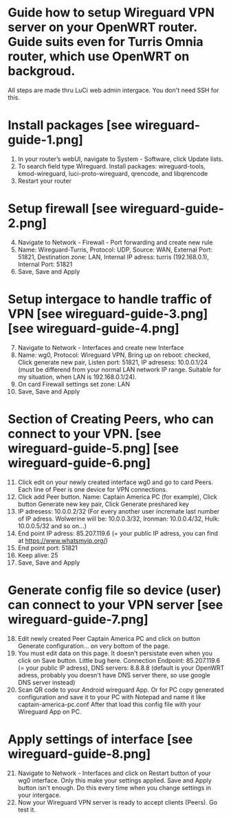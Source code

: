 # Guide how to setup Wireguard VPN server on your OpenWRT router. Guide suits even for Turris Omnia router, which use OpenWRT on backgroud.

All steps are made thru LuCi web admin intergace. You don't need SSH for this.

# Install packages [see wireguard-guide-1.png]
1) In your router’s webUI, navigate to System - Software, click Update lists.
2) To search field type Wireguard. Install packages: wireguard-tools, kmod-wireguard, luci-proto-wireguard, qrencode, and libqrencode
3) Restart your router

# Setup firewall [see wireguard-guide-2.png]
4) Navigate to Network - Firewall - Port forwarding and create new rule
5) Name: Wireguard-Turris, Protocol: UDP, Source: WAN, External Port: 51821, Destination zone: LAN, Internal IP adress: turris (192.168.0.1), Internal Port: 51821
6) Save, Save and Apply

# Setup intergace to handle traffic of VPN [see wireguard-guide-3.png] [see wireguard-guide-4.png]
7) Navigate to Network - Interfaces and create new Interface
8) Name: wg0, Protocol: Wireguard VPN, Bring up on reboot: checked, Click generate new pair, Listen port: 51821, IP adresess: 10.0.0.1/24 (must be differend from your normal LAN network IP range. Suitable for my situation, when LAN is 192.168.0.1/24).
9) On card Firewall settings set zone: LAN
10) Save, Save and Apply


# Section of Creating Peers, who can connect to your VPN. [see wireguard-guide-5.png] [see wireguard-guide-6.png]
11) Click edit on your newly created interface wg0 and go to card Peers. Each line of Peer is one device for VPN connections.
12) Click add Peer button. Name: Captain America PC (for example), Click button Generate new key pair, Click Generate preshared key
13) IP adresess: 10.0.0.2/32 (For every another user incremate last number of IP adress. Wolwerine will be: 10.0.0.3/32, Ironman: 10.0.0.4/32, Hulk: 10.0.0.5/32 and so on...)
14) End point IP adress: 85.207.119.6 (= your public IP adress, you can find at https://www.whatsmyip.org/)
15) End point port: 51821
16) Keep alive: 25
17) Save, Save and Apply

# Generate config file so device (user) can connect to your VPN server [see wireguard-guide-7.png]
18) Edit newly created Peer Captain America PC and click on button Generate configuration... on very bottom of the page.
19) You must edit data on this page. It doesn't persistate even when you click on Save button. Little bug here. Connection Endpoint: 85.207.119.6 (= your public IP adress), DNS servers: 8.8.8.8 (default is your OpenWRT adress, probably you doesn't have DNS server there, so use google DNS server instead)
20) Scan QR code to your Android wireguard App. Or for PC copy generated configuration and save it to your PC with Notepad and name it like captain-america-pc.conf After that load this config file with your Wireguard App on PC.

# Apply settings of interface [see wireguard-guide-8.png]
21) Navigate to Network - Interfaces and click on Restart button of your wg0 interface. Only this make your settings applied. Save and Apply button isn't enough. Do this every time when you change settings in your intergace.
22) Now your Wireguard VPN server is ready to accept clients (Peers). Go test it.
